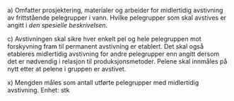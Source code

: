 a) Omfatter prosjektering, materialer og arbeider for midlertidig avstivning av frittstående pelegrupper i vann. Hvilke pelegrupper som skal avstives er angitt i *den spesielle beskrivelsen*.

c) Avstivningen skal sikre hver enkelt pel og hele pelegruppen mot forskyvning fram til permanent avstivning er etablert.
Det skal også etableres midlertidig avstivning for andre pelegrupper enn angitt dersom det er nødvendig i relasjon til produksjonsmetoder.
Pelene skal innmåles på nytt etter at pelene i gruppen er avstivet.

x) Mengden måles som antall utførte pelegrupper med midlertidig avstivning. Enhet: stk

